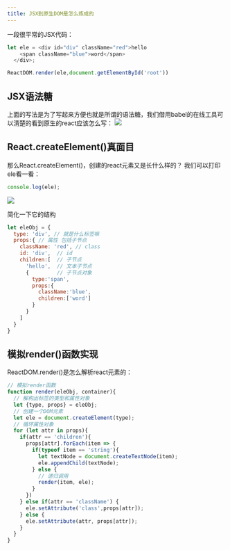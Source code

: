 ```yaml
---
title: JSX到原生DOM是怎么炼成的
---
```


一段很平常的JSX代码：
```javascript
let ele = <div id="div" className="red">hello
  	<span className="blue">word</span>
  </div>;

ReactDOM.render(ele,document.getElementById('root'))
```
## JSX语法糖 

上面的写法是为了写起来方便也就是所谓的语法糖，我们借用babel的在线工具可以清楚的看到原生的react应该怎么写：
![](https://i.imgur.com/dWU0WAr.png)

## React.createElement()真面目

那么React.createElement()，创建的react元素又是长什么样的？
我们可以打印ele看一看：
```javascript
console.log(ele);
```
![](https://i.imgur.com/MmWpLXK.png)

简化一下它的结构
```javascript
let eleObj = {
  type: 'div', // 就是什么标签嘛
  props:{ // 属性 包括子节点
    className: 'red', // class
    id: 'div',  // id
    children:[  // 子节点
      'hello',  // 文本子节点
      {         // 子节点对象
        type:'span',
        props:{
          className:'blue',
          children:['word']
        }
      }
    ]
  }
}
```

## 模拟render()函数实现

ReactDOM.render()是怎么解析react元素的：

```javascript
// 模拟render函数
function render(eleObj, container){
  // 解构出标签的类型和属性对象
  let {type, props} = eleObj;
  // 创建一个DOM元素
  let ele = document.createElement(type);
  // 循环属性对象
  for (let attr in props){
    if(attr == 'children'){
      props[attr].forEach(item => {
        if(typeof item == 'string'){
          let textNode = document.createTextNode(item);
          ele.appendChild(textNode);
        } else {
          // 递归调用
          render(item, ele);
        }
      })
    } else if(attr == 'className') {
      ele.setAttribute('class',props[attr]);
    } else {
      ele.setAttribute(attr, props[attr]);
    }
  }
}
```